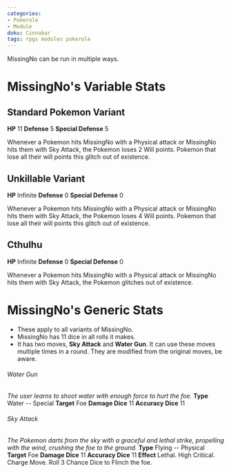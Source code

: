 ```yaml
---
categories:
- Pokerole
- Module
doku: Cinnabar
tags: rpgs modules pokerole
---
```

MissingNo can be run in multiple ways. 

# MissingNo's Variable Stats

## Standard Pokemon Variant

**HP** 11
**Defense** 5
**Special Defense** 5

Whenever a Pokemon hits MissingNo with a Physical attack or MissingNo hits them with Sky Attack, the Pokemon loses 2 Will points. Pokemon that lose all their will points this glitch out of existence. 

## Unkillable Variant

**HP** Infinite
**Defense** 0
**Special Defense** 0

Whenever a Pokemon hits MissingNo with a Physical attack or MissingNo hits them with Sky Attack, the Pokemon loses 4 Will points. Pokemon that lose all their will points this glitch out of existence. 

## Cthulhu 

**HP** Infinite
**Defense** 0
**Special Defense** 0

Whenever a Pokemon hits MissingNo with a Physical attack or MissingNo hits them with Sky Attack, the Pokemon glitches out of existence. 

# MissingNo's Generic Stats

- These apply to all variants of MissingNo.
- MissingNo has 11 dice in all rolls it makes.
- It has two moves, **Sky Attack** and **Water Gun**. It can use these moves multiple times in a round. They are modified from the original moves, be aware. 

###### Water Gun
*The user learns to shoot water with enough force to hurt the foe.*
**Type** Water -- Special
**Target** Foe
**Damage Dice** 11
**Accuracy Dice** 11

###### Sky Attack
*The Pokemon darts from the sky with a graceful and lethal strike, propelling with the wind, crushing the foe to the ground.*
**Type** Flying -- Physical
**Target** Foe 
**Damage Dice** 11
**Accuracy Dice** 11
**Effect** Lethal. High Critical. Charge Move. Roll 3 Chance Dice to Flinch the foe.